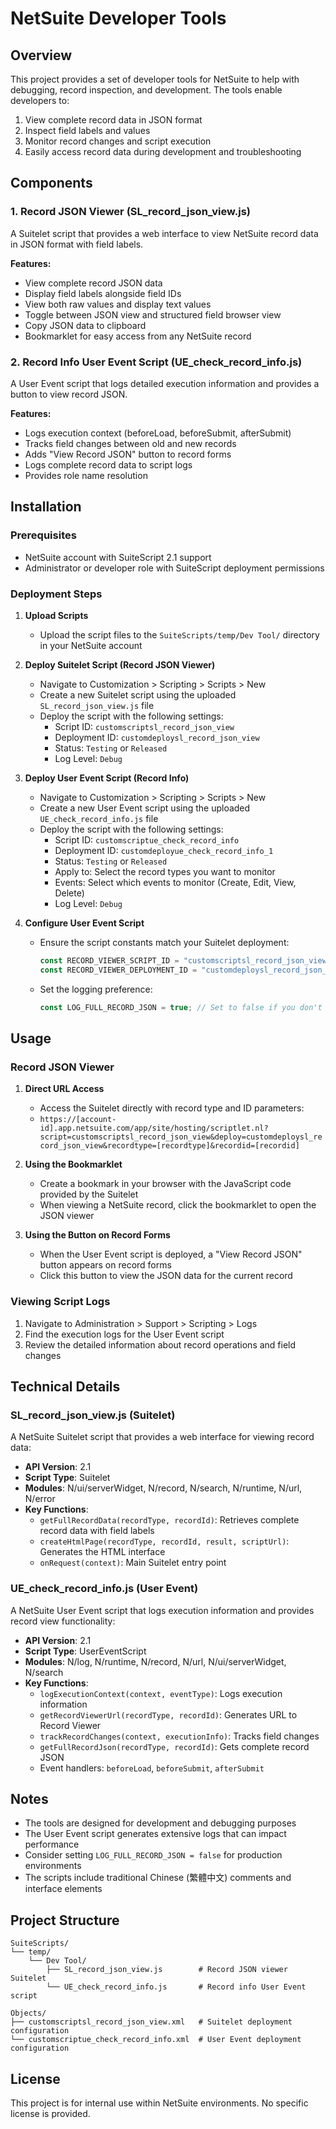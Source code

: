 # NetSuite Developer Tools

## Overview

This project provides a set of developer tools for NetSuite to help with debugging, record inspection, and development. The tools enable developers to:

1. View complete record data in JSON format
2. Inspect field labels and values
3. Monitor record changes and script execution
4. Easily access record data during development and troubleshooting

## Components

### 1. Record JSON Viewer (SL_record_json_view.js)

A Suitelet script that provides a web interface to view NetSuite record data in JSON format with field labels.

**Features:**
- View complete record JSON data
- Display field labels alongside field IDs
- View both raw values and display text values
- Toggle between JSON view and structured field browser view
- Copy JSON data to clipboard
- Bookmarklet for easy access from any NetSuite record

### 2. Record Info User Event Script (UE_check_record_info.js)

A User Event script that logs detailed execution information and provides a button to view record JSON.

**Features:**
- Logs execution context (beforeLoad, beforeSubmit, afterSubmit)
- Tracks field changes between old and new records
- Adds "View Record JSON" button to record forms
- Logs complete record data to script logs
- Provides role name resolution

## Installation

### Prerequisites
- NetSuite account with SuiteScript 2.1 support
- Administrator or developer role with SuiteScript deployment permissions

### Deployment Steps

1. **Upload Scripts**
   - Upload the script files to the `SuiteScripts/temp/Dev Tool/` directory in your NetSuite account

2. **Deploy Suitelet Script (Record JSON Viewer)**
   - Navigate to Customization > Scripting > Scripts > New
   - Create a new Suitelet script using the uploaded `SL_record_json_view.js` file
   - Deploy the script with the following settings:
     - Script ID: `customscriptsl_record_json_view`
     - Deployment ID: `customdeploysl_record_json_view`
     - Status: `Testing` or `Released`
     - Log Level: `Debug`

3. **Deploy User Event Script (Record Info)**
   - Navigate to Customization > Scripting > Scripts > New
   - Create a new User Event script using the uploaded `UE_check_record_info.js` file
   - Deploy the script with the following settings:
     - Script ID: `customscriptue_check_record_info`
     - Deployment ID: `customdeployue_check_record_info_1`
     - Status: `Testing` or `Released`
     - Apply to: Select the record types you want to monitor
     - Events: Select which events to monitor (Create, Edit, View, Delete)
     - Log Level: `Debug`

4. **Configure User Event Script**
   - Ensure the script constants match your Suitelet deployment:
     ```javascript
     const RECORD_VIEWER_SCRIPT_ID = "customscriptsl_record_json_view";
     const RECORD_VIEWER_DEPLOYMENT_ID = "customdeploysl_record_json_view";
     ```
   - Set the logging preference:
     ```javascript
     const LOG_FULL_RECORD_JSON = true; // Set to false if you don't want complete JSON logs
     ```

## Usage

### Record JSON Viewer

1. **Direct URL Access**
   - Access the Suitelet directly with record type and ID parameters:
   - `https://[account-id].app.netsuite.com/app/site/hosting/scriptlet.nl?script=customscriptsl_record_json_view&deploy=customdeploysl_record_json_view&recordtype=[recordtype]&recordid=[recordid]`

2. **Using the Bookmarklet**
   - Create a bookmark in your browser with the JavaScript code provided by the Suitelet
   - When viewing a NetSuite record, click the bookmarklet to open the JSON viewer

3. **Using the Button on Record Forms**
   - When the User Event script is deployed, a "View Record JSON" button appears on record forms
   - Click this button to view the JSON data for the current record

### Viewing Script Logs

1. Navigate to Administration > Support > Scripting > Logs
2. Find the execution logs for the User Event script
3. Review the detailed information about record operations and field changes

## Technical Details

### SL_record_json_view.js (Suitelet)

A NetSuite Suitelet script that provides a web interface for viewing record data:

- **API Version**: 2.1
- **Script Type**: Suitelet
- **Modules**: N/ui/serverWidget, N/record, N/search, N/runtime, N/url, N/error
- **Key Functions**:
  - `getFullRecordData(recordType, recordId)`: Retrieves complete record data with field labels
  - `createHtmlPage(recordType, recordId, result, scriptUrl)`: Generates the HTML interface
  - `onRequest(context)`: Main Suitelet entry point

### UE_check_record_info.js (User Event)

A NetSuite User Event script that logs execution information and provides record view functionality:

- **API Version**: 2.1
- **Script Type**: UserEventScript
- **Modules**: N/log, N/runtime, N/record, N/url, N/ui/serverWidget, N/search
- **Key Functions**:
  - `logExecutionContext(context, eventType)`: Logs execution information
  - `getRecordViewerUrl(recordType, recordId)`: Generates URL to Record Viewer
  - `trackRecordChanges(context, executionInfo)`: Tracks field changes
  - `getFullRecordJson(recordType, recordId)`: Gets complete record JSON
  - Event handlers: `beforeLoad`, `beforeSubmit`, `afterSubmit`

## Notes

- The tools are designed for development and debugging purposes
- The User Event script generates extensive logs that can impact performance
- Consider setting `LOG_FULL_RECORD_JSON = false` for production environments
- The scripts include traditional Chinese (繁體中文) comments and interface elements

## Project Structure

```
SuiteScripts/
└── temp/
    └── Dev Tool/
        ├── SL_record_json_view.js        # Record JSON viewer Suitelet
        └── UE_check_record_info.js       # Record info User Event script

Objects/
├── customscriptsl_record_json_view.xml   # Suitelet deployment configuration
└── customscriptue_check_record_info.xml  # User Event deployment configuration
```

## License

This project is for internal use within NetSuite environments. No specific license is provided.

